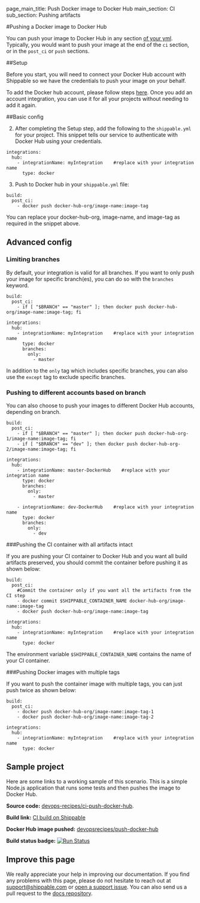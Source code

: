 page_main_title: Push Docker image to Docker Hub
main_section: CI
sub_section: Pushing artifacts

#Pushing a Docker image to Docker Hub

You can push your image to Docker Hub in any section [of your yml](../platform/shippable-yml/). Typically, you would want to push your image at the end of the `ci` section, or in the `post_ci` or `push` sections.

##Setup

Before you start, you will need to connect your Docker Hub account with Shippable so we have the credentials to push your image on your behalf.

To add the Docker hub account, please follow steps [here](/platform/int-docker-hub/#docker-hub-integration). Once you add an account integration, you can use it for all your projects without needing to add it again.

##Basic config

2. After completing the Setup step, add the following to the `shippable.yml` for your project. This snippet tells our service to
authenticate with Docker Hub using your credentials.

```
integrations:                               
  hub:
    - integrationName: myIntegration    #replace with your integration name   
      type: docker                        
```

3. Push to Docker hub in your `shippable.yml` file:

```
build:
  post_ci:
    - docker push docker-hub-org/image-name:image-tag
```

You can replace your docker-hub-org, image-name, and image-tag as required in the snippet above.

## Advanced config
### Limiting branches

By default, your integration is valid for all branches. If you want to only push your image for specific branch(es), you can do so with the `branches` keyword.

```
build:
  post_ci:
    - if [ "$BRANCH" == "master" ]; then docker push docker-hub-org/image-name:image-tag; fi

integrations:                               
  hub:
    - integrationName: myIntegration    #replace with your integration name   
      type: docker    
      branches:
        only:
          - master

```
In addition to the `only` tag which includes specific branches, you can also use the `except` tag to exclude specific branches.

### Pushing to different accounts based on branch

You can also choose to push your images to different Docker Hub accounts, depending on branch.

```
build:
  post_ci:
    - if [ "$BRANCH" == "master" ]; then docker push docker-hub-org-1/image-name:image-tag; fi
    - if [ "$BRANCH" == "dev" ]; then docker push docker-hub-org-2/image-name:image-tag; fi

integrations:                               
  hub:
    - integrationName: master-DockerHub    #replace with your integration name   
      type: docker    
      branches:
        only:
          - master

    - integrationName: dev-DockerHub    #replace with your integration name   
      type: docker    
      branches:
        only:
          - dev

```

###Pushing the CI container with all artifacts intact

If you are pushing your CI container to Docker Hub and you want all build artifacts preserved, you should commit the container before pushing it as shown below:

```
build:
  post_ci:
    #Commit the container only if you want all the artifacts from the CI step
    - docker commit $SHIPPABLE_CONTAINER_NAME docker-hub-org/image-name:image-tag
    - docker push docker-hub-org/image-name:image-tag

integrations:                               
  hub:
    - integrationName: myIntegration    #replace with your integration name   
      type: docker              
```

The environment variable `$SHIPPABLE_CONTAINER_NAME` contains the name of your CI container.

###Pushing Docker images with multiple tags

If you want to push the container image with multiple tags, you can just push twice as shown below:


```
build:
  post_ci:
    - docker push docker-hub-org/image-name:image-tag-1
    - docker push docker-hub-org/image-name:image-tag-2

integrations:                               
  hub:
    - integrationName: myIntegration    #replace with your integration name   
      type: docker

```
## Sample project

Here are some links to a working sample of this scenario. This is a simple Node.js application that runs some tests and then pushes
the image to Docker Hub.

**Source code:**  [devops-recipes/ci-push-docker-hub](https://github.com/devops-recipes/ci-push-docker-hub).

**Build link:** <a href="https://app.shippable.com/github/devops-recipes/ci-push-docker-hub/runs/1/1/console" target="_blank"> CI build on Shippable</a>

**Docker Hub image pushed:** [devopsrecipes/push-docker-hub](https://hub.docker.com/r/devopsrecipes/push-docker-hub/)

**Build status badge:** [![Run Status](https://api.shippable.com/projects/58f002c7c585000700aef8ca/badge?branch=master)](https://app.shippable.com/github/devops-recipes/ci-push-docker-hub)

## Improve this page

We really appreciate your help in improving our documentation. If you find any problems with this page, please do not hesitate to reach out at [support@shippable.com](mailto:support@shippable.com) or [open a support issue](https://www.github.com/Shippable/support/issues). You can also send us a pull request to the [docs repository](https://www.github.com/Shippable/docs).
